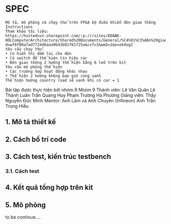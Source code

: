 

# SPEC
```
Mô tả, mô phỏng và chạy thử trên FPGA bộ điều khiển đèn giao thông
Instructions
Tham khảo tài liệu: https://husteduvn.sharepoint.com/:p:/r/sites/EDABK-HDLComputerArchitecture/Shared%20Documents/General/%C4%91%C3%A8n%20giao%20th%C3%B4ng.pptx?d=wf6f80a7ad7724d6aaa9b43b81f61f25a&csf=1&web=1&e=ok4og2
Yêu cầu chạy thử: 
• Có hiển thị đếm lùi cho đèn 
• Có switch để thể hiện tín hiệu car 
• Đèn giao thông 2 hướng thể hiện bằng 6 led trên kit
Yêu cầu mô phỏng thể hiện 
• Các trường hợp hoạt động khác nhau 
• Thể hiện 2 hướng không bao giờ cùng xanh 
Thể hiện hướng country road sẽ xanh khi có car = 1
```
Bài tập được thực hiện bởi nhóm 9
Nhóm 9
Thành viên: Lê Văn Quân
            Lê Thành Luân
            Trần Quang Huy
            Phạm Trương Hà Phương
Giảng viên: Thầy Nguyễn Đức Minh
Mentor: Anh Lâm và Anh Chuyên (Infineon)
        Anh Trần Trung Hiếu
                              
## 1. Mô tả thiết kế 


## 2. Cách bố trí code


## 3. Cách test, kiến trúc testbench
### 3.1. Cách test


## 4. Kết quả tổng hợp trên kit 


## 5. Mô phỏng

to be continue....


